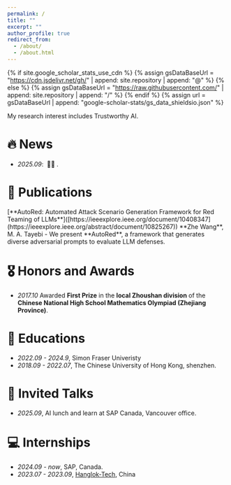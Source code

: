 ```yaml
---
permalink: /
title: ""
excerpt: ""
author_profile: true
redirect_from: 
  - /about/
  - /about.html
---
```


{% if site.google_scholar_stats_use_cdn %}
{% assign gsDataBaseUrl = "https://cdn.jsdelivr.net/gh/" | append: site.repository | append: "@" %}
{% else %}
{% assign gsDataBaseUrl = "https://raw.githubusercontent.com/" | append: site.repository | append: "/" %}
{% endif %}
{% assign url = gsDataBaseUrl | append: "google-scholar-stats/gs_data_shieldsio.json" %}

<span class='anchor' id='about-me'></span>

My research interest includes Trustworthy AI. 

# 🔥 News
- *2025.09*: &nbsp;🎉🎉 . 

# 📝 Publications 

<div class='paper-box-text' markdown="1">
[**AutoRed: Automated Attack Scenario Generation Framework for Red Teaming of LLMs**]([https://ieeexplore.ieee.org/document/10408347](https://ieeexplore.ieee.org/abstract/document/10825267))  
**Zhe Wang**, M. A. Tayebi 
- We present **AutoRed**, a framework that generates diverse adversarial prompts to evaluate LLM defenses.
</div>


# 🎖 Honors and Awards
- *2017.10* Awarded **First Prize** in the **local Zhoushan division** of the **Chinese National High School Mathematics Olympiad (Zhejiang Province)**.

# 📖 Educations
- *2022.09 - 2024.9*, Simon Fraser Univeristy 
- *2018.09 - 2022.07*, The Chinese University of Hong Kong, shenzhen. 

# 💬 Invited Talks
- *2025.09*, AI lunch and learn at SAP Canada, Vancouver office. 

# 💻 Internships
- *2024.09 - now*, SAP, Canada.
- *2023.07 - 2023.09*, [Hanglok-Tech](https://www.hanglok-tech.cn/), China
